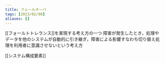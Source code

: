 ```yaml
---
title: フェールオーバ
tags: [2023/02/08]
aliases: []
---
```


[[フォールトトレランス]]を実現する考え方の一つ
障害が発生したとき，処理やデータを他のシステムが自動的に引き継ぎ，障害による影響すなわち切り替え処理を利用者に意識させないという考え方

[[システム構成要素]]